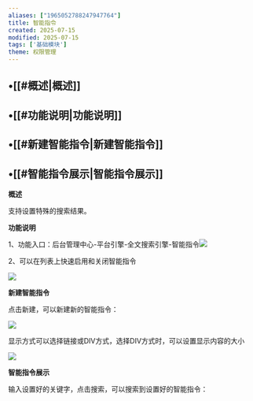 ```yaml
---
aliases: ["1965052788247947764"]
title: 智能指令
created: 2025-07-15
modified: 2025-07-15
tags: ['基础模块']
theme: 权限管理
---
```


## •[[#概述|概述]]

## •[[#功能说明|功能说明]]

## •[[#新建智能指令|新建智能指令]]

## •[[#智能指令展示|智能指令展示]]

**概述**

支持设置特殊的搜索结果。

**功能说明**

1、功能入口：后台管理中心-平台引擎-全文搜索引擎-智能指令![](https://myhelpdoc.oss-cn-heyuan.aliyuncs.com/mdimages/1a8adf1ee6d01d2b0d98242ce9f2b0e7.jpg)

2、可以在列表上快速启用和关闭智能指令

![](https://myhelpdoc.oss-cn-heyuan.aliyuncs.com/mdimages/293c6a3f74e1e3c805ceec16dcf1f21a.jpg)

**新建智能指令**

点击新建，可以新建新的智能指令：

![](https://myhelpdoc.oss-cn-heyuan.aliyuncs.com/mdimages/da543baa11683483bbc2d8e5474d51a3.jpg)

显示方式可以选择链接或DIV方式，选择DIV方式时，可以设置显示内容的大小

![](https://myhelpdoc.oss-cn-heyuan.aliyuncs.com/mdimages/cf5b0358fbc4758d8e5c025cdbd10e34.jpg)

**智能指令展示**

输入设置好的关键字，点击搜索，可以搜索到设置好的智能指令：

